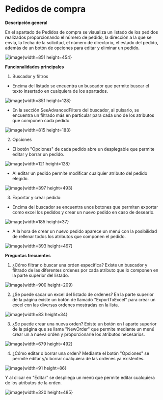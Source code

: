 # Pedidos de compra

**Descripción general**

En el apartado de Pedidos de compra se visualiza un listado de los pedidos realizados proporcionando el número de pedido, la dirección a la que se envía, la fecha de la solicitud, el número de directorio, el estado del pedido, además de un botón de opciones para editar y eliminar un pedido.

![image](uploads/a65116cb6de9a18a77c97c8afb5e91d7/image.png){width=851 height=454}

**Funcionalidades principales**

1. Buscador y filtros

- Encima del listado se encuentra un buscador que permite buscar el texto insertado en cualquiera de los apartados.

![image](uploads/5e889b03f0595fb83c52414d7477cd2f/image.png){width=851 height=128}

- En la sección SeeAdvancedFilters del buscador, al pulsarlo, se encuentra un filtrado más en particular para cada uno de los atributos que componen cada pedido.

![image](uploads/506f2ebbe5f9946be791880774825d5e/image.png){width=815 height=183}

2. Opciones

- El botón "Opciones" de cada pedido abre un desplegable que permite editar y borrar un pedido. 

![image](uploads/6fb153afe5b5e2269e80e23470782552/image.png){width=121 height=128}

- Al editar un pedido permite modificar cualquier atributo del pedido elegido.

![image](uploads/234e8e23e3e82a8c6ad87ae99c13cb12/image.png){width=397 height=493}

3. Exportar y crear pedido

- Encima del buscador se encuentra unos botones que permiten exportar como excel los pedidos y crear un nuevo pedido en caso de desearlo.

![image](uploads/4de8b469b0004a4271d9a33f99cd719a/image.png){width=185 height=37}

- A la hora de crear un nuevo pedido aparece un menú con la posibilidad de rellenar todos los atributos que componen el pedido.

![image](uploads/ead447342074f63f9658b9641ca96cce/image.png){width=393 height=497}

**Preguntas frecuentes**
1. ¿Cómo filtrar o buscar una orden específica?
  Existe un buscador y filtrado de las diferentes ordenes por cada atributo que lo componen en la parte superior del listado.

![image](uploads/1cf1ed6a5281cefd24c4a326d4fbb8db/image.png){width=900 height=209}

2. ¿Se puede sacar un excel del listado de ordenes?
  En la parte superior de la página existe un botón de llamado "ExportToExcel" para crear un excel con las diversas ordenes mostradas en la lista.

![image](uploads/f3dad9990c113329d79e790776956985/image.png){width=83 height=34}

3. ¿Se puede crear una nueva orden?
  Existe un botón en l aparte superior de la página que se llama "NewOrder" que permite mediante un menú crear un a nueva orden y proporcionarle los atributos necesarios.

![image](uploads/da09d41feaa4d07a8fdaf334df493575/image.png){width=679 height=492}

4. ¿Cómo editar o borrar una orden?
  Mediante el botón "Opciones" se permite editar y/o borrar cualquiera de las ordenes ya existentes.

![image](uploads/809d95c6b294849e771e24587cb646b1/image.png){width=91 height=86}

  Y al clicar en "Editar" se despliega un menú que permite editar cualquiera de los atributos de la orden.

![image](uploads/52f609cd74ae74dd82fed4482ce3ccef/image.png){width=320 height=485}